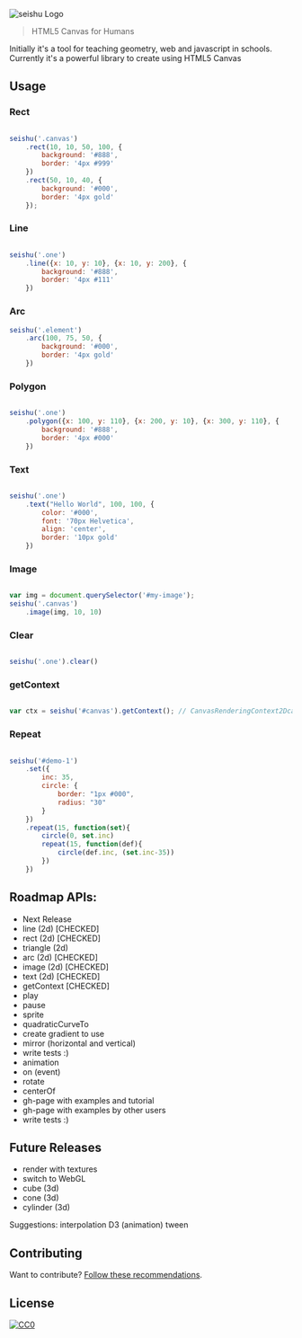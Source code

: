 ![seishu Logo](https://raw.githubusercontent.com/raphamorim/seishu.js/master/logos/logo-seishu.jpg)

> HTML5 Canvas for Humans

Initially it's a tool for teaching geometry, web and javascript in schools. Currently it's a powerful library to create using HTML5 Canvas

## Usage

### Rect

```javascript

seishu('.canvas')
    .rect(10, 10, 50, 100, {
        background: '#888',
        border: '4px #999'
    })
    .rect(50, 10, 40, {
        background: '#000',
        border: '4px gold'  
    });    

```

### Line

```javascript

seishu('.one')
    .line({x: 10, y: 10}, {x: 10, y: 200}, {
        background: '#888',
        border: '4px #111'
    })

```

### Arc

```javascript
seishu('.element')
    .arc(100, 75, 50, {
        background: '#000',
        border: '4px gold'  
    })

```

### Polygon

```javascript

seishu('.one')
    .polygon({x: 100, y: 110}, {x: 200, y: 10}, {x: 300, y: 110}, {
        background: '#888',
        border: '4px #000'
    })

```

### Text

```javascript

seishu('.one')
    .text("Hello World", 100, 100, {
        color: '#000',
        font: '70px Helvetica',
        align: 'center',
        border: '10px gold'
    })

```

### Image

```javascript

var img = document.querySelector('#my-image');
seishu('.canvas')
    .image(img, 10, 10)

```

### Clear

```javascript

seishu('.one').clear()

```

### getContext

```javascript

var ctx = seishu('#canvas').getContext(); // CanvasRenderingContext2Dcanvas

```

### Repeat

```javascript

seishu('#demo-1')
    .set({
        inc: 35,
        circle: {
            border: "1px #000",
            radius: "30"
        }
    })
    .repeat(15, function(set){
        circle(0, set.inc)
        repeat(15, function(def){
            circle(def.inc, (set.inc-35))  
        })
    })

```

## Roadmap APIs:

- Next Release
 - line (2d) [CHECKED]
 - rect (2d) [CHECKED]
 - triangle (2d)
 - arc (2d) [CHECKED]
 - image (2d) [CHECKED]
 - text (2d) [CHECKED]
 - getContext [CHECKED]
 - play
 - pause
 - sprite
 - quadraticCurveTo
 - create gradient to use
 - mirror (horizontal and vertical)
 - write tests :)
 - animation
 - on (event)
 - rotate
 - centerOf
 - gh-page with examples and tutorial
 - gh-page with examples by other users
 - write tests :)

## Future Releases

- render with textures
- switch to WebGL
- cube (3d)
- cone (3d)
- cylinder (3d)

Suggestions:
    interpolation D3 (animation) tween

## Contributing

Want to contribute? [Follow these recommendations](https://github.com/raphamorim/seishu.js/blob/master/CONTRIBUTING.md).

## License

[![CC0](https://i.creativecommons.org/l/by/4.0/88x31.png)](http://creativecommons.org/licenses/by/4.0/)
